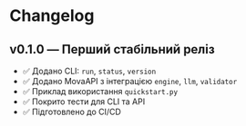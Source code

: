 # Changelog

## v0.1.0 — Перший стабільний реліз

- ✅ Додано CLI: `run`, `status`, `version`
- ✅ Додано MovaAPI з інтеграцією `engine`, `llm`, `validator`
- ✅ Приклад використання `quickstart.py`
- ✅ Покрито тести для CLI та API
- ✅ Підготовлено до CI/CD